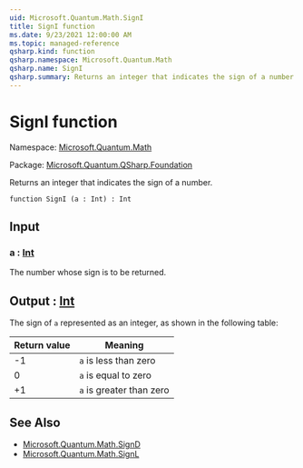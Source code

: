 ```yaml
---
uid: Microsoft.Quantum.Math.SignI
title: SignI function
ms.date: 9/23/2021 12:00:00 AM
ms.topic: managed-reference
qsharp.kind: function
qsharp.namespace: Microsoft.Quantum.Math
qsharp.name: SignI
qsharp.summary: Returns an integer that indicates the sign of a number.
---
```


# SignI function

Namespace: [Microsoft.Quantum.Math](xref:Microsoft.Quantum.Math)

Package: [Microsoft.Quantum.QSharp.Foundation](https://nuget.org/packages/Microsoft.Quantum.QSharp.Foundation)


Returns an integer that indicates the sign of a number.

```qsharp
function SignI (a : Int) : Int
```


## Input

### a : [Int](xref:microsoft.quantum.qsharp.valueliterals#int-literals)

The number whose sign is to be returned.



## Output : [Int](xref:microsoft.quantum.qsharp.valueliterals#int-literals)

The sign of `a` represented as an integer, as shown in the followingtable:|Return value  |Meaning                  ||--------------|-------------------------|| -1           |`a` is less than zero    || 0            |`a` is equal to zero     || +1           |`a` is greater than zero |

## See Also

- [Microsoft.Quantum.Math.SignD](xref:Microsoft.Quantum.Math.SignD)
- [Microsoft.Quantum.Math.SignL](xref:Microsoft.Quantum.Math.SignL)